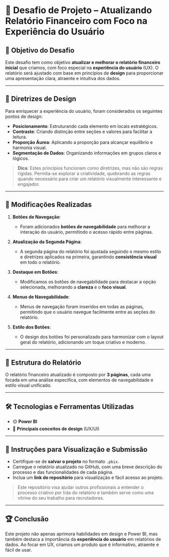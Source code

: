 # 🎨 Desafio de Projeto – Atualizando Relatório Financeiro com Foco na Experiência do Usuário

## 📝 Objetivo do Desafio
Este desafio tem como objetivo **atualizar e melhorar o relatório financeiro inicial** que criamos, com foco especial na **experiência do usuário** (UX). O relatório será ajustado com base em princípios de **design** para proporcionar uma apresentação clara, atraente e intuitiva dos dados. 

---

## 🎯 Diretrizes de Design
Para enriquecer a experiência do usuário, foram considerados os seguintes pontos de design:
- **Posicionamento**: Estruturando cada elemento em locais estratégicos.
- **Contraste**: Criando distinção entre seções e valores para facilitar a leitura.
- **Proporção Áurea**: Aplicando a proporção para alcançar equilíbrio e harmonia visual.
- **Segmentação de Dados**: Organizando informações em grupos claros e lógicos.

> **Dica**: Estes princípios funcionam como diretrizes, mas não são regras rígidas. Permita-se explorar a criatividade, quebrando as regras quando necessário para criar um relatório visualmente interessante e engajador.

---

## 🔧 Modificações Realizadas

1. **Botões de Navegação**:
   - Foram adicionados **botões de navegabilidade** para melhorar a interação do usuário, permitindo o acesso rápido entre páginas.

2. **Atualização da Segunda Página**:
   - A segunda página do relatório foi ajustada seguindo o mesmo estilo e diretrizes aplicados na primeira, garantindo **consistência visual** em todo o relatório.

3. **Destaque em Botões**:
   - Modificamos os botões de navegabilidade para destacar a opção selecionada, melhorando a **clareza** e o **foco visual**.

4. **Menus de Navegabilidade**:
   - Menus de navegação foram inseridos em todas as páginas, permitindo que o usuário navegue facilmente entre as seções do relatório.

5. **Estilo dos Botões**:
   - O design dos botões foi personalizado para harmonizar com o layout geral do relatório, adicionando um toque criativo e moderno.

---

## 📂 Estrutura do Relatório
O relatório financeiro atualizado é composto por **3 páginas**, cada uma focada em uma análise específica, com elementos de navegabilidade e estilo visual unificado.

---

## 🛠️ Tecnologias e Ferramentas Utilizadas
- 🟡 **Power BI**  
- 🎨 **Principais conceitos de design** (UX/UI)

---

## 🚀 Instruções para Visualização e Submissão
- Certifique-se de **salvar o projeto** no formato `.pbix`.
- Carregue o relatório atualizado no GitHub, com uma breve descrição do processo e das funcionalidades de cada página.
- Inclua um **link do repositório** para visualização e fácil acesso ao projeto.

> Este repositório visa ajudar outros profissionais a entender o processo criativo por trás do relatório e também serve como uma vitrine do seu trabalho para recrutadores.

---

## 🏆 Conclusão
Este projeto não apenas aprimora habilidades em design e Power BI, mas também destaca a importância da **experiência do usuário** em relatórios de dados. Ao focar em UX, criamos um produto que é informativo, atraente e fácil de usar.
